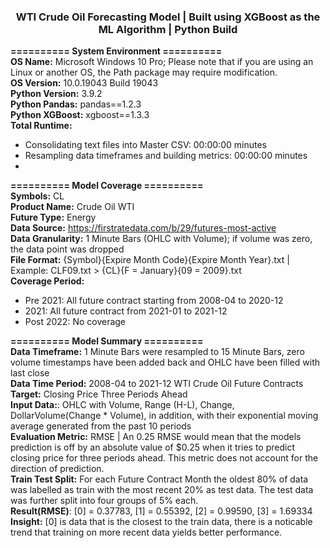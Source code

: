<h3 align="center"> WTI Crude Oil Forecasting Model | Built using XGBoost as the ML Algorithm | Python Build </h3>

**==========  System Environment  ==========** \
**OS Name:** Microsoft Windows 10 Pro; Please note that if you are using an Linux or another OS, the Path package may require modification. \
**OS Version:** 10.0.19043 Build 19043 \
**Python Version:** 3.9.2 \
**Python Pandas:** pandas==1.2.3 \
**Python XGBoost:** xgboost==1.3.3 \
**Total Runtime:** 
 - Consolidating text files into Master CSV: 00:00:00 minutes
 - Resampling data timeframes and building metrics: 00:00:00 minutes
 -   

**========== Model Coverage ==========** \
**Symbols:** CL \
**Product Name:** Crude Oil WTI \
**Future Type:** Energy  
**Data Source:** https://firstratedata.com/b/29/futures-most-active \
**Data Granularity:** 1 Minute Bars (OHLC with Volume); if volume was zero, the data point was dropped \
**File Format:** {Symbol}{Expire Month Code}{Expire Month Year}.txt | Example: CLF09.txt > {CL}{F = January}{09 = 2009}.txt \
**Coverage Period:**
 - Pre 2021: All future contract starting from 2008-04 to 2020-12
 - 2021: All future contract from 2021-01 to 2021-12
 - Post 2022: No coverage

**========== Model Summary ==========** \
**Data Timeframe:** 1 Minute Bars were resampled to 15 Minute Bars, zero volume timestamps have been added back and OHLC have been filled with last close \
**Data Time Period:** 2008-04 to 2021-12 WTI Crude Oil Future Contracts \
**Target:** Closing Price Three Periods Ahead \
**Input Data:**: OHLC with Volume, Range (H-L), Change, DollarVolume(Change * Volume), in addition, with their exponential moving average generated from the past 10 periods \
**Evaluation Metric:** RMSE | An 0.25 RMSE would mean that the models prediction is off by an absolute value of $0.25 when it tries to predict closing price for three periods ahead. This metric does not account for the direction of prediction. \
**Train Test Split:** For each Future Contract Month the oldest 80% of data was labelled as train with the most recent 20% as test data. The test data was further split into four groups of 5% each. \
                      **Result(RMSE)**: [0] = 0.37783, [1] = 0.55392, [2] = 0.99590, [3] = 1.69334 \
                      **Insight:** [0] is data that is the closest to the train data, there is a noticable trend that training on more recent data yields better performance.    
